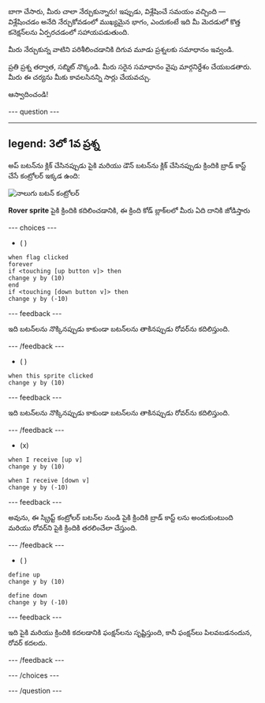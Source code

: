 
బాగా చేసారు, మీరు చాలా నేర్చుకున్నారు! ఇప్పుడు, విశ్లేషించే సమయం వచ్చింది — విశ్లేషించడం అనేది నేర్చుకోవడంలో ముఖ్యమైన భాగం, ఎందుకంటే ఇది మీ మెదడులో కొత్త కనెక్షన్‌లను ఏర్పరచడంలో సహాయపడుతుంది.

మీరు నేర్చుకున్న వాటిని పరిశీలించడానికి దిగువ మూడు ప్రశ్నలకు సమాధానం ఇవ్వండి.

ప్రతి ప్రశ్న తర్వాత, సబ్మిట్ నొక్కండి. మీరు సరైన సమాధానం వైపు మార్గనిర్దేశం చేయబడతారు. మీరు ఈ చర్యను మీకు కావలసినన్ని సార్లు చేయవచ్చు.

ఆస్వాదించండి!


--- question ---

---
legend: 3లో 1వ ప్రశ్న
---

అప్ బటన్‌ను క్లిక్ చేసినప్పుడు పైకి మరియు డౌన్ బటన్‌ను క్లిక్ చేసినప్పుడు క్రిందికి బ్రాడ్ కాస్ట్ చేసే కంట్రోలర్ ఇక్కడ ఉంది:

![నాలుగు బటన్ కంట్రోలర్](images/controller.png)

**Rover sprite** పైకి క్రిందికి కదిలించడానికి, ఈ క్రింది కోడ్ బ్లాక్‌లలో మీరు ఏది దానికి జోడిస్తారు

--- choices ---

- ( )

```blocks3
when flag clicked
forever
if <touching [up button v]> then
change y by (10)
end
if <touching [down button v]> then
change y by (-10)

```


  --- feedback ---

  ఇది బటన్‌లను నొక్కినప్పుడు కాకుండా బటన్‌లను తాకినప్పుడు రోవర్‌ను కదిలిస్తుంది.

  --- /feedback ---

- ( )

```blocks3
when this sprite clicked
change y by (10)
```

--- feedback ---

  ఇది బటన్‌లను నొక్కినప్పుడు కాకుండా బటన్‌లను తాకినప్పుడు రోవర్‌ను కదిలిస్తుంది.

  --- /feedback ---

- (x)

```blocks3
when I receive [up v]
change y by (10)

when I receive [down v]
change y by (-10)

```

  --- feedback ---

  అవును, ఈ స్క్రిప్ట్ కంట్రోలర్ బటన్‌ల నుండి పైకి క్రిందికి బ్రాడ్ కాస్ట్ లను అందుకుంటుంది మరియు రోవర్‌ని పైకి క్రిందికి తరలించేలా చేస్తుంది.

  --- /feedback ---

- ( )

```blocks3
define up
change y by (10)

define down
change y by (-10)

```


  --- feedback ---

  ఇది పైకి మరియు క్రిందికి కదలడానికి ఫంక్షన్‌లను సృష్టిస్తుంది, కానీ ఫంక్షన్‌లు పిలవబడనందున, రోవర్ కదలదు.

  --- /feedback ---

--- /choices ---

--- /question ---
